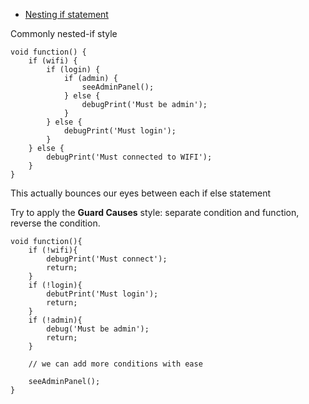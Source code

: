 - [Nesting if statement](https://www.youtube.com/watch?v=ZzwWWut_ibU&t=3s) 

Commonly nested-if style
```
void function() {
    if (wifi) {
        if (login) {
            if (admin) {
                seeAdminPanel();
            } else {
                debugPrint('Must be admin');
            }
        } else {
            debugPrint('Must login');
        }
    } else {
        debugPrint('Must connected to WIFI');
    }
}
```

This actually bounces our eyes between each if else statement

Try to apply the **Guard Causes** style: separate condition and function, reverse the condition.

```
void function(){
    if (!wifi){
        debugPrint('Must connect');
        return;
    }
    if (!login){
        debutPrint('Must login');
        return;
    }
    if (!admin){
        debug('Must be admin');
        return;
    }

    // we can add more conditions with ease

    seeAdminPanel();
}
```
